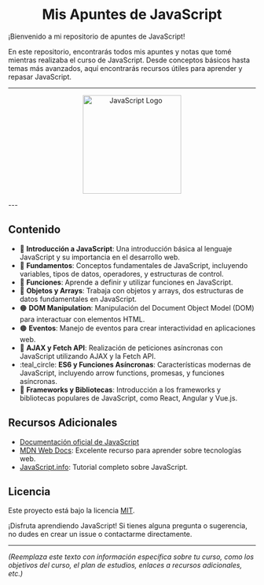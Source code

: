 

<h1 align="center">Mis Apuntes de JavaScript</h1>

¡Bienvenido a mi repositorio de apuntes de JavaScript!

En este repositorio, encontrarás todos mis apuntes y notas que tomé mientras realizaba el curso de JavaScript. Desde conceptos básicos hasta temas más avanzados, aquí encontrarás recursos útiles para aprender y repasar JavaScript.

---
<p align="center">
  <img src="https://upload.wikimedia.org/wikipedia/commons/thumb/9/99/Unofficial_JavaScript_logo_2.svg/512px-Unofficial_JavaScript_logo_2.svg.png" alt="JavaScript Logo" width="200">
</p>
---

## Contenido

- :small_blue_diamond: **Introducción a JavaScript**: Una introducción básica al lenguaje JavaScript y su importancia en el desarrollo web.
- :green_heart: **Fundamentos**: Conceptos fundamentales de JavaScript, incluyendo variables, tipos de datos, operadores, y estructuras de control.
- :red_circle: **Funciones**: Aprende a definir y utilizar funciones en JavaScript.
- :purple_heart: **Objetos y Arrays**: Trabaja con objetos y arrays, dos estructuras de datos fundamentales en JavaScript.
- :orange_circle: **DOM Manipulation**: Manipulación del Document Object Model (DOM) para interactuar con elementos HTML.
- :brown_circle: **Eventos**: Manejo de eventos para crear interactividad en aplicaciones web.
- :large_blue_diamond: **AJAX y Fetch API**: Realización de peticiones asíncronas con JavaScript utilizando AJAX y la Fetch API.
- :teal_circle: **ES6 y Funciones Asíncronas**: Características modernas de JavaScript, incluyendo arrow functions, promesas, y funciones asíncronas.
- :large_blue_circle: **Frameworks y Bibliotecas**: Introducción a los frameworks y bibliotecas populares de JavaScript, como React, Angular y Vue.js.

## Recursos Adicionales

- [Documentación oficial de JavaScript](https://developer.mozilla.org/es/docs/Web/JavaScript)
- [MDN Web Docs](https://developer.mozilla.org/es/docs/Web): Excelente recurso para aprender sobre tecnologías web.
- [JavaScript.info](https://javascript.info/): Tutorial completo sobre JavaScript.

## Licencia

Este proyecto está bajo la licencia [MIT](LICENSE).

¡Disfruta aprendiendo JavaScript! Si tienes alguna pregunta o sugerencia, no dudes en crear un issue o contactarme directamente.

---
*(Reemplaza este texto con información específica sobre tu curso, como los objetivos del curso, el plan de estudios, enlaces a recursos adicionales, etc.)*

